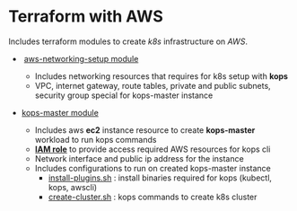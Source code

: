 # Terraform with AWS
Includes terraform modules to create *k8s* infrastructure on *AWS*.


-  [aws-networking-setup module](modules/aws-networking-setup/main.tf)
  - Includes networking resources that requires for k8s setup with **kops** 
  - VPC, internet gateway, route tables, private and public subnets, security group special for kops-master instance

- [kops-master module](modules/kops-master/main.tf)
  - Includes aws **ec2** instance resource to create **kops-master** workload to run kops commands 
  - **[IAM role](modules/kops-master/iam-role.tf)** to provide access required AWS resources for kops cli
  - Network interface and public ip address for the instance
  - Includes configurations to run on created kops-master instance
    -  [install-plugins.sh](modules/kops-master/configurations/install-plugins.sh) : install binaries required for kops (kubectl, kops, awscli)
    -  [create-cluster.sh](modules/kops-master/configurations/create-cluster.sh)  : kops commands to create k8s cluster

